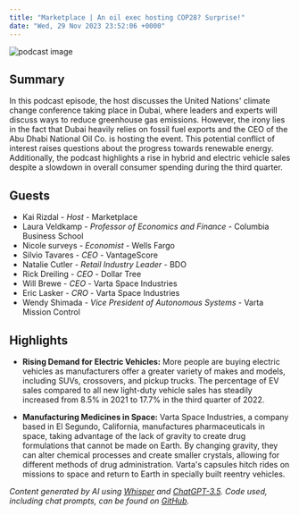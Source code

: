 ```yaml
---
title: "Marketplace | An oil exec hosting COP28? Surprise!"
date: "Wed, 29 Nov 2023 23:52:06 +0000"
---
```


![podcast image](https://www.marketplace.org/wp-content/uploads/2019/05/MP_show-1.png)

## Summary

In this podcast episode, the host discusses the United Nations' climate change conference taking place in Dubai, where leaders and experts will discuss ways to reduce greenhouse gas emissions. However, the irony lies in the fact that Dubai heavily relies on fossil fuel exports and the CEO of the Abu Dhabi National Oil Co. is hosting the event. This potential conflict of interest raises questions about the progress towards renewable energy. Additionally, the podcast highlights a rise in hybrid and electric vehicle sales despite a slowdown in overall consumer spending during the third quarter.

## Guests

- Kai Rizdal - _Host_ - Marketplace
- Laura Veldkamp - _Professor of Economics and Finance_ - Columbia Business School
- Nicole surveys - _Economist_ - Wells Fargo
- Silvio Tavares - _CEO_ - VantageScore
- Natalie Cutler - _Retail Industry Leader_ - BDO
- Rick Dreiling - _CEO_ - Dollar Tree
- Will Brewe - _CEO_ - Varta Space Industries
- Eric Lasker - _CRO_ - Varta Space Industries
- Wendy Shimada - _Vice President of Autonomous Systems_ - Varta Mission Control

## Highlights

- **Rising Demand for Electric Vehicles:** More people are buying electric vehicles as manufacturers offer a greater variety of makes and models, including SUVs, crossovers, and pickup trucks. The percentage of EV sales compared to all new light-duty vehicle sales has steadily increased from 8.5% in 2021 to 17.7% in the third quarter of 2022.

- **Manufacturing Medicines in Space:** Varta Space Industries, a company based in El Segundo, California, manufactures pharmaceuticals in space, taking advantage of the lack of gravity to create drug formulations that cannot be made on Earth. By changing gravity, they can alter chemical processes and create smaller crystals, allowing for different methods of drug administration. Varta's capsules hitch rides on missions to space and return to Earth in specially built reentry vehicles.

_Content generated by AI using [Whisper](https://openai.com/research/whisper) and [ChatGPT-3.5](https://openai.com/blog/chatgpt). Code used, including chat prompts, can be found on [GitHub](https://github.com/dustinbrownman/podcast-parser/blob/main/app/functions.py)._
